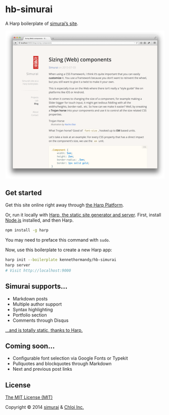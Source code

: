 hb-simurai
==========

A Harp boilerplate of [simurai’s site](http://simurai.com/).

![hb-simurai boilerplate screenshot](preview.png)

## Get started

Get this site online right away through [the Harp Platform](https://www.harp.io/apps/new?boilerplate=kennethormandy/hb-simurai).

Or, run it locally with [Harp, the static site generator and server](http://harpjs.com/docs/quick-start). First, install [Node.js](http://nodejs.org) installed, and then Harp.

```bash
npm install -g harp
```

You may need to preface this command with `sudo`.

Now, use this boilerplate to create a new Harp app:

```bash
harp init --boilerplate kennethormandy/hb-simurai
harp server
# Visit http://localhost:9000
```

## Simurai supports…

- Markdown posts
- Multiple author support
- Syntax highlighting
- Portfolio section
- Comments through Disqus

[…and is totally static, thanks to Harp.](http://harpjs.com)

## Coming soon…

- Configurable font selection via Google Fonts or Typekit
- Pullquotes and blockquotes through Markdown
- Next and previous post links

## License

[The MIT License (MIT)](LICENSE)

Copyright © 2014 [simurai](http://simurai.com/) & [Chloi Inc.](http://chloi.io)
